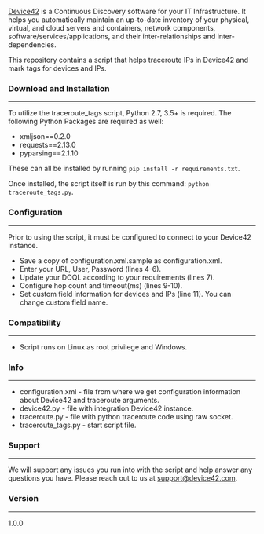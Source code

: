 [Device42](http://www.device42.com/) is a Continuous Discovery software for your IT Infrastructure. It helps you automatically maintain an up-to-date inventory of your physical, virtual, and cloud servers and containers, network components, software/services/applications, and their inter-relationships and inter-dependencies.


This repository contains a script that helps traceroute IPs in Device42 and mark tags for devices and IPs.

### Download and Installation
-----------------------------
To utilize the traceroute_tags script, Python 2.7, 3.5+ is required. The following Python Packages are required as well:

* xmljson==0.2.0
* requests==2.13.0
* pyparsing==2.1.10

These can all be installed by running `pip install -r requirements.txt`.

Once installed, the script itself is run by this command: `python traceroute_tags.py`.

### Configuration
-----------------------------
Prior to using the script, it must be configured to connect to your Device42 instance.
* Save a copy of configuration.xml.sample as configuration.xml. 
* Enter your URL, User, Password (lines 4-6).
* Update your DOQL according to your requirements (lines 7).
* Configure hop count and timeout(ms) (lines 9-10).
* Set custom field information for devices and IPs (line 11). You can change custom field name.



### Compatibility
-----------------------------
* Script runs on Linux as root privilege and Windows.

### Info
-----------------------------
* configuration.xml - file from where we get configuration information about Device42 and traceroute arguments.
* device42.py - file with integration Device42 instance.
* traceroute.py - file with python traceroute code using raw socket.
* traceroute_tags.py - start script file.

### Support
-----------------------------
We will support any issues you run into with the script and help answer any questions you have. Please reach out to us at support@device42.com.

### Version
-----------------------------
1.0.0